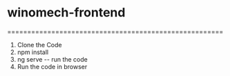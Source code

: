 # winomech-frontend
======================================================
1. Clone the Code
2. npm install
3. ng serve -- run the code
4. Run the code in browser 

